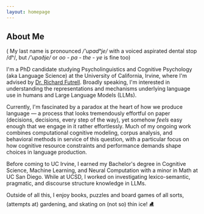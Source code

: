 ```yaml
---
layout: homepage
---
```


## About Me

( My last name is pronounced  */'upadʰje/* with a voiced aspirated dental stop /dʰ/, but */'upaðje/* or *oo - pa - the - ye* is fine too) 

I'm a PhD candidate studying Psycholinguistics and Cognitive Psychology (aka Language Science) at the University of California, Irvine, where I'm advised by [Dr. Richard Futrell](https://www.socsci.uci.edu/~rfutrell/). Broadly speaking, I'm interested in understanding the representations and mechanisms underlying language use in humans and Large Language Models (LLMs). 

Currently, I'm fascinated by a paradox at the heart of how we produce language — a process that looks tremendously effortful on paper (decisions, decisions, every step of the way), yet somehow *feels* easy enough that we engage in it rather effortlessly. Much of my ongoing work combines computational cognitive modeling, corpus analysis, and behavioral methods in service of this question, with a particular focus on how cognitive resource constraints and performance demands shape choices in language production. 

Before coming to UC Irvine, I earned my Bachelor's degree in Cognitive Science, Machine Learning, and Neural Computation with a minor in Math at UC San Diego. While at UCSD, I worked on investigating lexico-semantic, pragmatic, and discourse structure knowledge in LLMs. 

Outside of all this, I enjoy books, puzzles and board games of all sorts, (attempts at) gardening, and skating on (not so) thin ice! ⛸️
